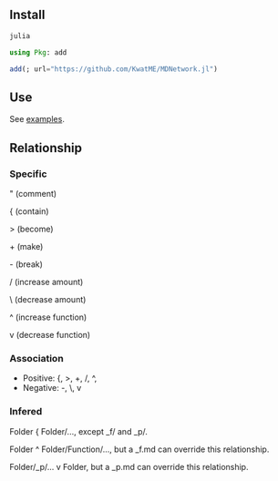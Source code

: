 ## Install

```sh
julia
```

```julia
using Pkg: add

add(; url="https://github.com/KwatME/MDNetwork.jl")
```

## Use

See [examples](notebook/example.ipynb).

## Relationship

### Specific

" (comment)

{ (contain)

\> (become)

\+ (make)

\- (break)

/ (increase amount)

\ (decrease amount)

^ (increase function)

v (decrease function)

### Association

- Positive: {, >, +, /, ^,
- Negative: -, \\, v

### Infered

Folder { Folder/..., except \_f/ and \_p/.

Folder ^ Folder/Function/..., but a \_f.md can override this relationship.

Folder/\_p/... v Folder, but a \_p.md can override this relationship.

